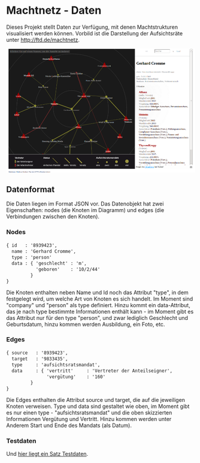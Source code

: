 # Machtnetz - Daten

Dieses Projekt stellt Daten zur Verfügung, mit denen Machtstrukturen visualisiert werden können. Vorbild ist die Darstellung der Aufsichtsräte unter http://ftd.de/machtnetz.

![(Machtnetz bei FTD.de)](img/ftd-machtnetz.png)

## Datenformat

Die Daten liegen im Format JSON vor. Das Datenobjekt hat zwei Eigenschaften: nodes (die Knoten im Diagramm) und edges (die Verbindungen zwischen den Knoten). 

### Nodes

    { id   : '8939423',
      name : 'Gerhard Cromme',
      type : 'person'
      data : { 'geschlecht' : 'm',
               'geboren'    : '10/2/44' 
             }
    }

Die Knoten enthalten neben Name und Id noch das Attribut "type", in dem festgelegt wird, um welche Art von Knoten es sich handelt. Im Moment sind "company" und "person" als type definiert. Hinzu kommt ein data-Attribut, das je nach type bestimmte Informationen enthält kann - im Moment gibt es das Attribut nur für den type "person", und zwar lediglich Geschlecht und Geburtsdatum, hinzu kommen werden Ausbildung, ein Foto, etc.


### Edges

    { source   : '8939423',
      target   : '9833435',
      type     : 'aufsichtsratsmandat',
      data     : { 'vertritt'     : 'Vertreter der Anteilseigner',
                   'vergütung'    : '160' 
             }
    }

Die Edges enthalten die Attribut source und target, die auf die jeweiligen Knoten verweisen. Type und data sind gestaltet wie oben, im Moment gibt es nur einen type - "aufsichtsratsmandat" und die oben skizzierten Informationen Vergütung und Vertritt. Hinzu kommen werden unter Anderem Start und Ende des Mandats (als Datum). 


### Testdaten

Und [hier liegt ein Satz Testdaten](https://raw.github.com/mvtango/machtnetz-data/master/data/aufsichtsrat.json "JON-Datei").

